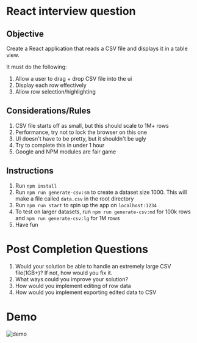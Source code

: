 # React interview question

## Objective

Create a React application that reads a CSV file and displays it in a table view.

It must do the following:

1. Allow a user to drag + drop CSV file into the ui
2. Display each row effectively
3. Allow row selection/highlighting

## Considerations/Rules

1. CSV file starts off as small, but this should scale to 1M+ rows
2. Performance, try not to lock the browser on this one
3. UI doesn't have to be pretty, but it shouldn't be ugly
4. Try to complete this in under 1 hour
5. Google and NPM modules are fair game

## Instructions

1. Run `npm install`
2. Run `npm run generate-csv:sm` to create a dataset size 1000. This will make a file called `data.csv` in the root directory
3. Run `npm run start` to spin up the app on `localhost:1234`
4. To test on larger datasets, run `npm run generate-csv:md` for 100k rows and `npm run generate-csv:lg` for 1M rows
5. Have fun

# Post Completion Questions

1. Would your solution be able to handle an extremely large CSV file(1GB+)? If not, how would you fix it.
2. What ways could you improve your solution?
3. How would you implement editing of row data
4. How would you implement exporting edited data to CSV

# Demo

![demo](./demo.gif)
